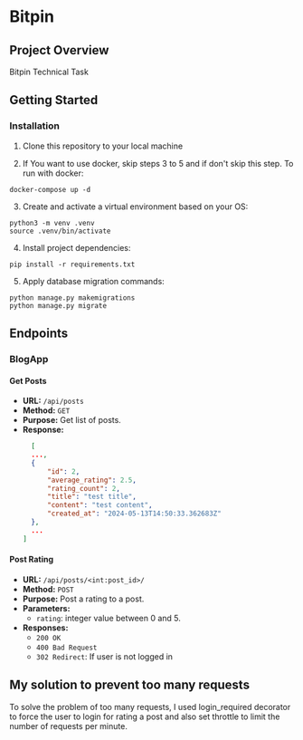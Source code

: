 # Bitpin

## Project Overview

Bitpin Technical Task

## Getting Started

### Installation

1. Clone this repository to your local machine

2. If You want to use docker, skip steps 3 to 5 and if don't skip this step. To run with docker:
```shell
docker-compose up -d
```

3. Create and activate a virtual environment based on your OS:

```shell
python3 -m venv .venv
source .venv/bin/activate
```

4. Install project dependencies:

```shell
pip install -r requirements.txt
```

5. Apply database migration commands:

```shell
python manage.py makemigrations
python manage.py migrate
```

## Endpoints

### BlogApp

#### Get Posts

- **URL:** `/api/posts`
- **Method:** `GET`
- **Purpose:** Get list of posts.
- **Response:**
  ```json
    [
    ...,
    {
        "id": 2,
        "average_rating": 2.5,
        "rating_count": 2,
        "title": "test title",
        "content": "test content",
        "created_at": "2024-05-13T14:50:33.362683Z"
    },
    ...
  ]
  ```
#### Post Rating

- **URL:** `/api/posts/<int:post_id>/`
- **Method:** `POST`
- **Purpose:** Post a rating to a post.
- **Parameters:**
  - `rating`: integer value between 0 and 5.
- **Responses:**
  - `200 OK`
  - `400 Bad Request`
  - `302 Redirect`: If user is not logged in

## My solution to prevent too many requests 
To solve the problem of too many requests, I used login_required decorator to force the user to login for rating a post and also set throttle to limit the number of requests per minute.
